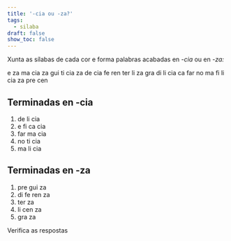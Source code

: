```yaml
---
title: '-cia ou -za?'
tags:
  - silaba
draft: false
show_toc: false
---
```

Xunta as sílabas de cada cor e forma palabras acabadas en *-cia* ou en *-za:*

<e-layout>
<e-tag color=7>e</e-tag>
<e-tag color=5>za</e-tag>
<e-tag color=8>ma</e-tag>
<e-tag color=6>cia</e-tag>
<e-tag color=3>za</e-tag>
<e-tag color=1>gui</e-tag>
<e-tag color=9>ti</e-tag>
<e-tag color=10>cia</e-tag>
<e-tag color=1>za</e-tag>
<e-tag color=6>de</e-tag>
<e-tag color=7>cia</e-tag>
<e-tag color=2>fe</e-tag>
<e-tag color=2>ren</e-tag>
<e-tag color=3>ter</e-tag>
<e-tag color=10>li</e-tag>
<e-tag color=4>za</e-tag>
<e-tag color=5>gra</e-tag>
<e-tag color=2>di</e-tag>
<e-tag color=6>li</e-tag>
<e-tag color=9>cia</e-tag>
<e-tag color=7>ca</e-tag>
<e-tag color=8>far</e-tag>
<e-tag color=9>no</e-tag>
<e-tag color=10>ma</e-tag>
<e-tag color=7>fi</e-tag>
<e-tag color=4>li</e-tag>
<e-tag color=8>cia</e-tag>
<e-tag color=2>za</e-tag>
<e-tag color=1>pre</e-tag>
<e-tag color=4>cen</e-tag>
</e-layout>

## Terminadas en -cia

1. <e-tag color=6><e-answer>de</e-answer></e-tag> <e-tag color=6><e-answer>li</e-answer></e-tag>  <e-tag color=6><e-answer>cia</e-answer></e-tag>
2. <e-tag color=7><e-answer>e</e-answer></e-tag> <e-tag color=7><e-answer>fi</e-answer></e-tag> <e-tag color=7><e-answer>ca</e-answer></e-tag> <e-tag color=7><e-answer>cia</e-answer></e-tag>
3. <e-tag color=8><e-answer>far</e-answer></e-tag> <e-tag color=8><e-answer>ma</e-answer></e-tag> <e-tag color=8><e-answer>cia</e-answer></e-tag>
4. <e-tag color=9><e-answer>no</e-answer></e-tag> <e-tag color=9><e-answer>ti</e-answer></e-tag> <e-tag color=9><e-answer>cia</e-answer></e-tag>
5. <e-tag color=10><e-answer>ma</e-answer></e-tag> <e-tag color=10><e-answer>li</e-answer></e-tag> <e-tag color=10><e-answer>cia</e-answer></e-tag>

## Terminadas en -za

1. <e-tag color=1><e-answer>pre</e-answer></e-tag> <e-tag color=1><e-answer>gui</e-answer></e-tag> <e-tag color=1><e-answer>za</e-answer></e-tag> 
2. <e-tag color=2><e-answer>di</e-answer></e-tag> <e-tag color=2><e-answer>fe</e-answer></e-tag> <e-tag color=2><e-answer>ren</e-answer></e-tag> <e-tag color=2><e-answer>za</e-answer></e-tag>
3. <e-tag color=3><e-answer>ter</e-answer></e-tag> <e-tag color=3><e-answer>za</e-answer></e-tag>
4. <e-tag color=4><e-answer>li</e-answer></e-tag> <e-tag color=4><e-answer>cen</e-answer></e-tag> <e-tag color=4><e-answer>za</e-answer></e-tag>
5. <e-tag color=5><e-answer>gra</e-answer></e-tag> <e-tag color=5><e-answer>za</e-answer></e-tag>
   
<e-validate>Verifica as respostas</e-validate>
